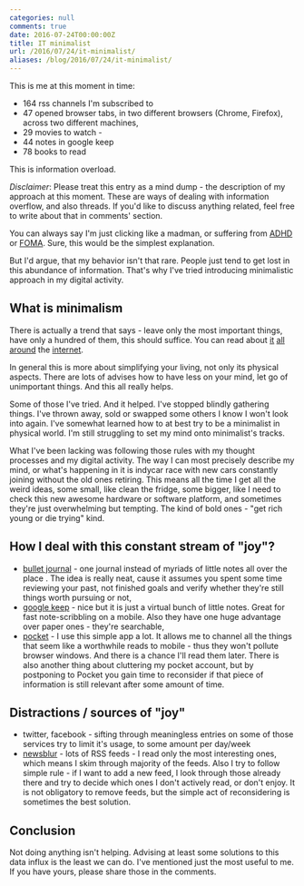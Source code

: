 ```yaml
---
categories: null
comments: true
date: 2016-07-24T00:00:00Z
title: IT minimalist
url: /2016/07/24/it-minimalist/
aliases: /blog/2016/07/24/it-minimalist/
---
```


This is me at this moment in time:

- 164 rss channels I'm subscribed to 
- 47 opened browser tabs, in two different browsers (Chrome, Firefox), across two different machines,
- 29 movies to watch -
- 44 notes in google keep
- 78 books to read

This is information overload.

<!--more-->
*Disclaimer*: Please treat this entry as a mind dump - the description of my approach at this moment. These are ways of dealing with information overflow, and also threads. If you'd like to discuss anything related, feel free to write about that in comments' section.

You can always say I'm just clicking like a madman, or suffering from [ADHD](https://en.wikipedia.org/wiki/Adhd) or [FOMA](https://en.wikipedia.org/wiki/Fear_of_missing_out). Sure, this would be the simplest explanation. 

But I'd argue, that my behavior isn't that rare. People just tend to get lost in this abundance of information. That's why I've tried introducing minimalistic approach in my digital activity.

## What is minimalism
There is actually a trend that says - leave only the most important things, have only a hundred of them, this should suffice. You can read about [it](http://www.theminimalists.com/minimalism/) [all](http://www.becomingminimalist.com/) [around](http://time.com/3738202/minimalism-clutter-too-much-stuff/) the [internet](http://zenhabits.net/).

In general this is more about simplifying your living, not only its physical aspects. There are lots of advises how to have less on your mind, let go of unimportant things. And this all really helps.

Some of those I've tried. And it helped. I've stopped blindly gathering things. I've thrown away, sold or swapped some others I know I won't look into again. I've somewhat learned how to at best try to be a minimalist in physical world. I'm still struggling to set my mind onto minimalist's tracks.

What I've been lacking was following those rules with my thought processes and my digital activity. 
The way I can most precisely describe my mind, or what's happening in it is indycar race with new cars constantly joining without the old ones retiring. 
This means all the time I get all the weird ideas, some small, like clean the fridge, some bigger, like I need to check this new awesome hardware or software platform, and sometimes they're just overwhelming but tempting. The kind of bold ones - "get rich young or die trying" kind.

## How I deal with this constant stream of "joy"?

- [bullet journal](http://bulletjournal.com/) - one journal instead of myriads of little notes all over the place . The idea is really neat, cause it assumes you spent some time reviewing your past, not finished goals and verify whether they're still things worth pursuing or not,
- [google keep](https://keep.google.com) - nice but it is just a virtual bunch of little notes. Great for fast note-scribbling on a mobile. Also they have one huge advantage over paper ones - they're searchable,
- [pocket](https://getpocket.com/) - I use this simple app a lot. It allows me to channel all the things that seem like a worthwhile reads to mobile - thus they won't pollute browser windows. And there is a chance I'll read them later. There is also another thing about cluttering my pocket account, but by postponing to Pocket you gain time to reconsider if that piece of information is still relevant after some amount of time.

## Distractions / sources of "joy"

- twitter, facebook - sifting through meaningless entries on some of those services try to limit it's usage, to some amount per day/week
- [newsblur](http://newsblur.com/) - lots of RSS feeds - I read only the most interesting ones, which means I skim through majority of the feeds. Also I try to follow simple rule - if I want to add a new feed, I look through those already there and try to decide which ones I don't actively read, or don't enjoy. It is not obligatory to remove feeds, but the simple act of reconsidering is sometimes the best solution.


## Conclusion
Not doing anything isn't helping. Advising at least some solutions to this data influx is the least we can do. I've mentioned just the most useful to me. If you have yours, please share those in the comments.

